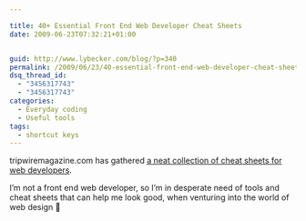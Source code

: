 ```yaml
---

title: 40+ Essential Front End Web Developer Cheat Sheets
date: 2009-06-23T07:32:21+01:00


guid: http://www.lybecker.com/blog/?p=340
permalink: /2009/06/23/40-essential-front-end-web-developer-cheat-sheets/
dsq_thread_id:
  - "3456317743"
  - "3456317743"
categories:
  - Everyday coding
  - Useful tools
tags:
  - shortcut keys
---
```

tripwiremagazine.com has gathered [a neat collection of cheat sheets for web developers](http://www.tripwiremagazine.com/tools/cheat-sheets/front-end-web-developers-toolbox.html "40+ Essential Front End Web Developer Cheat Sheets article").

I’m not a front end web developer, so I’m in desperate need of tools and cheat sheets that can help me look good, when venturing into the world of web design 🙂
